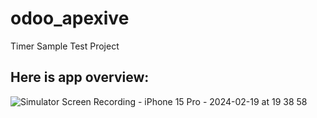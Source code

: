# odoo_apexive

Timer Sample Test Project

## Here is app overview:
![Simulator Screen Recording - iPhone 15 Pro - 2024-02-19 at 19 38 58](https://github.com/hiloliddinj/odoo_apexive/assets/38894285/86357672-19fd-4c81-8e0a-429704be52f0)
